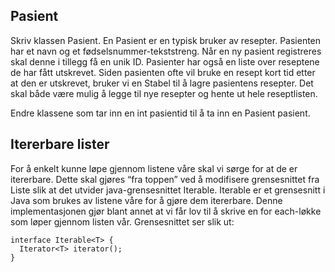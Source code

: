 ## Pasient
Skriv klassen Pasient.
En Pasient er en typisk bruker av resepter. Pasienten har et navn og et fødselsnummer-tekststreng. Når en ny pasient registreres skal denne i tillegg få en unik ID. Pasienter har også en liste over reseptene de har fått utskrevet. Siden pasienten ofte vil bruke en resept kort tid etter at den er utskrevet, bruker vi en Stabel<Resept> til å lagre pasientens resepter. Det skal både være mulig å legge til nye resepter og hente ut hele reseptlisten.

Endre klassene som tar inn en int pasientid til å ta inn en Pasient pasient.

## Itererbare lister
For å enkelt kunne løpe gjennom listene våre skal vi sørge for at de er itererbare. Dette skal gjøres “fra toppen” ved å modifisere grensesnittet fra Liste<T> slik at det utvider java-grensesnittet Iterable<T>. Iterable er et grensesnitt i Java som brukes av listene våre for å gjøre dem itererbare. Denne implementasjonen gjør blant annet at vi får lov til å skrive en for each-løkke som løper gjennom listen vår. Grensesnittet ser slik ut:

    interface Iterable<T> {
      Iterator<T> iterator();
    }
